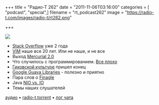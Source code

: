 +++
title = "Радио-Т 262"
date = "2011-11-06T03:16:00"
categories = [ "podcast", "special",]
filename = "rt_podcast262"
image = "https://radio-t.com/images/radio-t/rt262.png"

+++

![](https://radio-t.com/images/radio-t/rt262.png)

- [Stack Overflow](http://techblog.bozho.net/?p=658) уже 2 года
- [VIM](http://www.webmonkey.com/2011/11/happy-birthday-vim-the-venerable-text-editor-turns-20/) наше все 20 лет. Или не наше, и не все
- Выход [Mercurial 2.0](http://mercurial.selenic.com/wiki/WhatsNew)
- Что случилось с программированием. [Все плохо](http://reprog.wordpress.com/2010/03/03/whatever-happened-to-programming/?Programming)
- [Гиковской культуре](http://developerart.com/publications/29/the-end-of-the-geek-culture) пришел конец
- [Google Guava Libraries](http://www.javacodegeeks.com/2011/09/google-guava-libraries-essentials.html) - полезно и приятно
- Пара слов о [Finagle](http://engineering.twitter.com/2011/08/finagle-protocol-agnostic-rpc-system.html)
- Java [NIO vs. IO](http://java.dzone.com/articles/java-nio-vs-io)
- Темы наших слушателей

[аудио](http://archive.rucast.net/radio-t/media/rt_podcast262.mp3) • [radio-t.torrent](http://www.radio-t.com/torrents/rt_podcast262.mp3.torrent) • [лог чата](http://chat.radio-t.com/logs/radio-t-262.html)<audio src="http://archive.rucast.net/radio-t/media/rt_podcast262.mp3" preload="none"></audio>